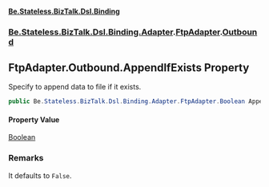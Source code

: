 #### [Be.Stateless.BizTalk.Dsl.Binding](README.md 'README')
### [Be.Stateless.BizTalk.Dsl.Binding.Adapter](Be.Stateless.BizTalk.Dsl.Binding.Adapter.md 'Be.Stateless.BizTalk.Dsl.Binding.Adapter').[FtpAdapter](FtpAdapter.md 'Be.Stateless.BizTalk.Dsl.Binding.Adapter.FtpAdapter').[Outbound](FtpAdapter.Outbound.md 'Be.Stateless.BizTalk.Dsl.Binding.Adapter.FtpAdapter.Outbound')

## FtpAdapter.Outbound.AppendIfExists Property

Specify to append data to file if it exists.

```csharp
public Be.Stateless.BizTalk.Dsl.Binding.Adapter.FtpAdapter.Boolean AppendIfExists { get; set; }
```

#### Property Value
[Boolean](FtpAdapter.Boolean.md 'Be.Stateless.BizTalk.Dsl.Binding.Adapter.FtpAdapter.Boolean')

### Remarks
It defaults to `False`.